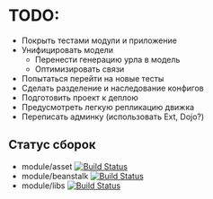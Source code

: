 # TODO:
* Покрыть тестами модули и приложение
* Унифицировать модели
  * Перенести генерацию урла в модель
  * Оптимизировать связи
* Попытаться перейти на новые тесты
* Сделать разделение и наследование конфигов
* Подготовить проект к деплою
* Предусмотреть легкую репликацию движка
* Переписать админку (использовать Ext, Dojo?)

## Статус сборок
* module/asset [![Build Status](https://secure.travis-ci.org/nergal/kohana-asset.png)](https://secure.travis-ci.org/nergal/kohana-asset/)
* module/beanstalk [![Build Status](https://secure.travis-ci.org/nergal/kohana-beanstalk.png)](https://secure.travis-ci.org/nergal/kohana-beanstalk/)
* module/libs [![Build Status](https://secure.travis-ci.org/nergal/kohana-libs.png)](https://secure.travis-ci.org/nergal/kohana-libs/)